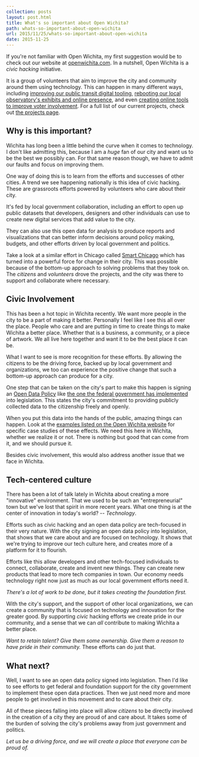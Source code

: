 ```yaml
---
collection: posts
layout: post.html
title: What's so important about Open Wichita?
path: whats-so-important-about-open-wichita
url: 2015/11/25/whats-so-important-about-open-wichita
date: 2015-11-25
---
```


If you're not familiar with Open Wichita, my first suggestion would be to check
out our website at [openwichita.com](http://openwichita.com). In a nutshell,
Open Wichita is a *civic hacking* initiative.

It is a group of volunteers that aim to improve the city and community around
them using technology. This can happen in many different ways, including
[improving our public transit digital tooling](public-transit), [rebooting our
local observatory's exhibits and online presence](observatory), and even
[creating online tools to improve voter involvement](voter-turnout).  For a full
list of our current projects, check out [the projects page](projects).

## Why is this important?

Wichita has long been a little behind the curve when it comes to technology. I
don't like admitting this, because I am a *huge* fan of our city and want us to
be the best we possibly can. For that same reason though, we have to admit our
faults and focus on improving them.

One way of doing this is to learn from the efforts and successes of other
cities. A trend we see happening nationally is this idea of civic hacking. These
are grassroots efforts powered by volunteers who care about their city.

It's fed by local government collaboration, including an effort to open up
public datasets that developers, designers and other individuals can use to
create new digital services that add value to the city.

They can also use this open data for analysis to produce reports and
visualizations that can better inform decisions around policy making, budgets,
and other efforts driven by local government and politics.

Take a look at a similar effort in Chicago called [Smart Chicago](smart-chicago)
which has turned into a powerful force for change in their city. This was
possible because of the bottom-up approach to solving problems that they took
on. The *citizens* and *volunteers* drove the projects, and the city was there
to support and collaborate where necessary.

## Civic Involvement

This has been a hot topic in Wichita recently. We want more people in the city
to be a part of making it better. Personally I feel like I see this all over the
place. People who care and are putting in time to create things to make Wichita
a better place. Whether that is a business, a community, or a piece of artwork.
We all live here together and want it to be the best place it can be.

What I want to see is more recognition for these efforts. By allowing the
citizens to be the driving force, backed up by local government and
organizations, we too can experience the positive change that such a bottom-up
approach can produce for a city.

One step that can be taken on the city's part to make this happen is signing an
[Open Data Policy](open-data-cio) like [the one the federal government has
implemented](federal-open-data-policy) into legislation. This states the city's
commitment to providing publicly collected data to the citizenship freely and
openly.

When you put this data into the hands of the public, amazing things can happen.
Look at the [examples listed on the Open Wichita website](open-wichita-about)
for specific case studies of these effects. We need this here in Wichita,
whether we realize it or not. There is nothing but good that can come from it,
and we should pursue it.

Besides civic involvement, this would also address another issue that we face in
Wichita.

## Tech-centered culture

There has been a lot of talk lately in Wichita about creating a more
"innovative" environment. That we used to be such an "entrepreneurial" town but
we've lost that spirit in more recent years. What one thing is at the center of
innovation in today's world? -- *Technology*.

Efforts such as civic hacking and an open data policy are tech-focused in their
very nature. With the city signing an open data policy into legislation, that
shows that we care about and are focused on technology. It shows that we're
trying to improve our tech culture here, and creates more of a platform for it
to flourish.

Efforts like this allow developers and other tech-focused individuals to
connect, collaborate, create and invent new things. They can create new products
that lead to more tech companies in town. Our economy needs technology right now
just as much as our local government efforts need it.

*There's a lot of work to be done, but it takes creating the foundation first.*

With the city's support, and the support of other local organizations, we can
create a community that is focused on technology and innovation for the greater
good. By supporting *civic* hacking efforts we create pride in our community,
and a sense that we can *all* contribute to making Wichita a better place.

*Want to retain talent? Give them some ownership. Give them a reason to have
pride in their community.* These efforts can do just that.

## What next?

Well, I want to see an open data policy signed into legislation. Then I'd like
to see efforts to get federal and foundation support for the city government to
implement these open data practices. Then we just need more and more people to
get involved in this movement and to care about their city.

All of these pieces falling into place will allow *citizens* to be directly
involved in the creation of a city they are proud of and care about. It takes
some of the burden of solving the city's problems away from just government and
politics.

*Let us be a driving force, and we will create a place that everyone can be
proud of.*



[openwichita]: http://openwichita.com
[public-transit]: http://openwichita.com/andrews-story/
[observatory]: http://openwichita.com/lake-afton-public-observatory-now-what/
[voter-turnout]: http://openwichita.com/open-wichita-partners-with-kmuw-89-1-on-voter-turnout/
[projects]: http://openwichita.com/projects
[smart-chicago]: http://www.smartchicagocollaborative.org/
[open-data-cio]: https://project-open-data.cio.gov/
[federal-open-data-policy]: https://www.whitehouse.gov/sites/default/files/omb/memoranda/2013/m-13-13.pdf
